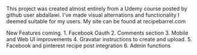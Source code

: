 This project was created almost entirely from a Udemy course posted by github user abdallawi. I've made visual alternations
and functionality I deemed suitable for my users. My site can be found at recipebarrel.com

New Features coming.
    1. Facebook Oauth
    2. Comments section
    3. Mobile and Web UI improvements
    4. Gravatar instructions to create and upload.
    5. Facebook and pinterest recipe post integration
    6. Admin functions